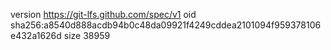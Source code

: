version https://git-lfs.github.com/spec/v1
oid sha256:a8540d888acdb94b0c48da09921f4249cddea2101094f959378106e432a1626d
size 38959
